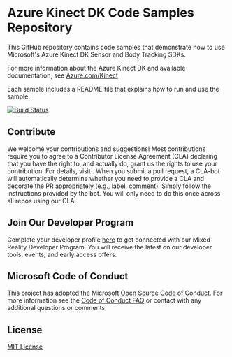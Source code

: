 # Azure Kinect DK Code Samples Repository

This GitHub repository contains code samples that demonstrate how to use Microsoft's Azure Kinect DK Sensor and Body Tracking SDKs.

For more information about the Azure Kinect DK and available documentation, see [Azure.com/Kinect](https://azure.microsoft.com/services/kinect-dk/)

Each sample includes a README file that explains how to run and use the sample.

[![Build Status](https://microsoft.visualstudio.com/Analog/_apis/build/status/Analog/AI/depthcamera/microsoft.Azure-Kinect-Samples?branchName=master)](https://microsoft.visualstudio.com/Analog/_build/latest?definitionId=41402&branchName=master)

## Contribute

We welcome your contributions and suggestions! Most contributions require you to agree to a Contributor License Agreement (CLA) declaring that you have the right to, and actually do, grant us the rights to use your contribution. For details, visit [](https://cla.microsoft.com).
When you submit a pull request, a CLA-bot will automatically determine whether you need to provide a CLA and decorate the PR appropriately (e.g., label, comment). Simply follow the instructions provided by the bot. You will only need to do this once across all repos using our CLA.

## Join Our Developer Program

Complete your developer profile [here](https://mixedreality.microsoftcrmportals.com/signup/) to get connected with our Mixed Reality Developer Program. You will receive the latest on our developer tools, events, and early access offers.

## Microsoft Code of Conduct

This project has adopted the [Microsoft Open Source Code of Conduct](https://opensource.microsoft.com/codeofconduct/). For more information see the [Code of Conduct FAQ](https://opensource.microsoft.com/codeofconduct/faq/) or contact [](opencode@microsoft.com) with any additional questions or comments.

## License

[MIT License](LICENSE)
